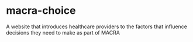 # macra-choice
A website that introduces healthcare providers to the factors that influence decisions they need to make as part of MACRA
